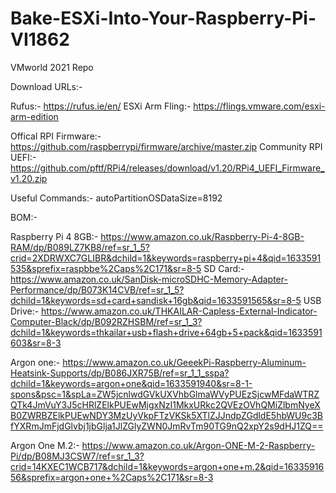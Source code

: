 # Bake-ESXi-Into-Your-Raspberry-Pi-VI1862
VMworld 2021 Repo


Download URLs:-

Rufus:- https://rufus.ie/en/
ESXi Arm Fling:- https://flings.vmware.com/esxi-arm-edition

Offical RPI Firmware:- https://github.com/raspberrypi/firmware/archive/master.zip
Community RPI UEFI:- https://github.com/pftf/RPi4/releases/download/v1.20/RPi4_UEFI_Firmware_v1.20.zip

Useful Commands:- 
autoPartitionOSDataSize=8192

BOM:- 

Raspberry Pi 4 8GB:- https://www.amazon.co.uk/Raspberry-Pi-4-8GB-RAM/dp/B089LZ7KB8/ref=sr_1_5?crid=2XDRWXC7GLIBR&dchild=1&keywords=raspberry+pi+4&qid=1633591535&sprefix=raspbbe%2Caps%2C171&sr=8-5
SD Card:- https://www.amazon.co.uk/SanDisk-microSDHC-Memory-Adapter-Performance/dp/B073K14CVB/ref=sr_1_5?dchild=1&keywords=sd+card+sandisk+16gb&qid=1633591565&sr=8-5
USB Drive:- https://www.amazon.co.uk/THKAILAR-Capless-External-Indicator-Computer-Black/dp/B092RZHSBM/ref=sr_1_3?dchild=1&keywords=thkailar+usb+flash+drive+64gb+5+pack&qid=1633591603&sr=8-3

Argon one:- https://www.amazon.co.uk/GeeekPi-Raspberry-Aluminum-Heatsink-Supports/dp/B086JXR75B/ref=sr_1_1_sspa?dchild=1&keywords=argon+one&qid=1633591940&sr=8-1-spons&psc=1&spLa=ZW5jcnlwdGVkUXVhbGlmaWVyPUEzSjcwMFdaWTRZQTk4JmVuY3J5cHRlZElkPUEwMjgxNzI1MkxURkc2QVEzOVhQMiZlbmNyeXB0ZWRBZElkPUEwNDY3MzUyVkpFTzVKSk5XTlZJJndpZGdldE5hbWU9c3BfYXRmJmFjdGlvbj1jbGlja1JlZGlyZWN0JmRvTm90TG9nQ2xpY2s9dHJ1ZQ==


Argon One M.2:- https://www.amazon.co.uk/Argon-ONE-M-2-Raspberry-Pi/dp/B08MJ3CSW7/ref=sr_1_3?crid=14KXEC1WCB717&dchild=1&keywords=argon+one+m.2&qid=1633591656&sprefix=argon+one+%2Caps%2C171&sr=8-3

